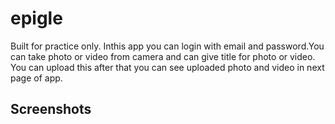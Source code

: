 # epigle
Built for practice only. Inthis app you can login with email and password.You can take photo or video from camera and can give title for photo or video.
You can upload this after that you can see uploaded photo and video in next page of app.

## Screenshots


